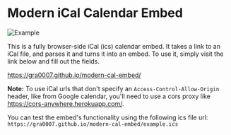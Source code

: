 # Modern iCal Calendar Embed

<img src="https://github.com/GRA0007/modern-cal-embed/raw/master/example.png?raw=true" alt="Example">

This is a fully browser-side iCal (ics) calendar embed. It takes a link to an iCal file, and parses it and turns it into an embed. To use it, simply visit the link below and fill out the fields.

https://gra0007.github.io/modern-cal-embed/

**Note:** To use iCal urls that don't specify an `Access-Control-Allow-Origin` header, like from Google calendar, you'll need to use a cors proxy like https://cors-anywhere.herokuapp.com/.

You can test the embed's functionality using the following ics file url:
`https://gra0007.github.io/modern-cal-embed/example.ics`

